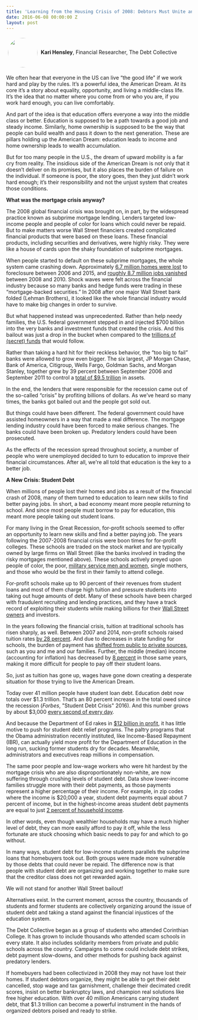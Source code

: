 ```yaml
---
title: 'Learning from the Housing Crisis of 2008: Debtors Must Unite and Fight Back'
date: 2016-06-08 00:00:00 Z
layout: post
---
```


<p>
  <img src="http://blog.debtcollective.org/content/images/2016/06/kari_smaller-img.jpg" style=width:80px;border-radius:40px;vertical-align:middle;margin:5px;">
                <strong>Kari Hensley</strong>, Financial Researcher, The Debt Collective
                                                                </p>
We often hear that everyone in the US can live “the good life" if we work hard and play by the rules. It’s a powerful idea, the American Dream. At its core it’s a story about equality, opportunity, and living a middle-class life. It’s the idea that no matter where you come from or who you are, if you work hard enough, you can live comfortably.  

And part of the idea is that education offers everyone a way into the middle class or better. Education is supposed to be a path towards a good job and steady income. Similarly, home ownership is supposed to be the way that people can build wealth and pass it down to the next generation. These are pillars holding up the American Dream: education leads to income and home ownership leads to wealth accumulation.

But for too many people in the U.S., the dream of upward mobility is a far cry from reality. The insidious side of the American Dream is not only that it doesn’t deliver on its promises, but it also places the burden of failure on the individual. If someone is poor, the story goes, then they just didn’t work hard enough; it’s their responsibility and not the unjust system that creates those conditions.

**What was the mortgage crisis anyway?**

The 2008 global financial crisis was brought on, in part, by the widespread practice known as subprime mortgage lending. Lenders targeted low-income people and people of color for loans which could never be repaid. But to make matters worse Wall Street financiers created complicated financial products that were based on these loans. These financial products, including securities and derivatives, were highly risky. They were like a house of cards upon the shaky foundation of subprime mortgages. 

When people started to default on these subprime mortgages, the whole system came crashing down. Approximately [6.7 million homes were lost](http://www.nytimes.com/2015/03/30/business/foreclosure-to-home-free-as-5-year-clock-expires.html?_r=1) to foreclosure between 2006 and 2015,  and [roughly 8.7 million jobs vanished](http://www.latimes.com/business/la-fi-jobs-20140607-story.html) between 2008 and 2010.  Shock waves were felt across the financial industry because so many banks and hedge funds were trading in these “mortgage-backed securities.” In 2008 after one major Wall Street bank folded (Lehman Brothers), it looked like the whole financial industry would have to make big changes in order to survive. 

But what happened instead was unprecedented. Rather than help needy families, the U.S. federal government stepped in and injected $700 billion into the very banks and investment funds that created the crisis. And this bailout was just a drop in the bucket when compared to the [trillions of (secret) funds](http://www.bloomberg.com/news/articles/2011-12-23/fed-s-once-secret-data-compiled-by-bloomberg-released-to-public) that would follow. 

Rather than taking a hard hit for their reckless behavior, the “too big to fail” banks were allowed to grow even bigger. The six largest, JP Morgan Chase, Bank of America, Citigroup, Wells Fargo, Goldman Sachs, and Morgan Stanley, together grew by 39 percent between September 2006 and September 2011 to control a [total of $9.5 trillion](http://www.bloomberg.com/news/articles/2011-11-28/secret-fed-loans-undisclosed-to-congress-gave-banks-13-billion-in-income) in assets.   

In the end, the lenders that were responsible for the recession came out of the so-called “crisis” by profiting billions of dollars. As we’ve heard so many times, the banks got bailed out and the people got sold out. 

But things could have been different. The federal government could have assisted homeowners in a way that made a real difference. The mortgage lending industry could have been forced to make serious changes. The banks could have been broken up. Predatory lenders could have been prosecuted. 

As the effects of the recession spread throughout society, a number of people who were unemployed decided to turn to education to improve their financial circumstances. After all, we're all told that education is the key to a better job.

**A New Crisis: Student Debt**

When millions of people lost their homes and jobs as a result of the financial crash of 2008, many of them turned to education to learn new skills to find better paying jobs. In short, a bad economy meant more people returning to school. And since most people must borrow to pay for education, this meant more people taking out student loans.

For many living in the Great Recession, for-profit schools seemed to offer an opportunity to learn new skills and find a better paying job. The years following the 2007-2008 financial crisis were boon times for for-profit colleges. These schools are traded on the stock market and are typically owned by large firms on Wall Street (like the banks involved in trading the risky mortgages mentioned above). These schools actively preyed upon people of color, the poor, [military service men and women](http://time.com/money/3573216/veterans-college-for-profit/), single mothers, and those who would be the first in their family to attend college. 

For-profit schools make up to 90 percent of their revenues from student loans and most of them charge high tuition and pressure students into taking out huge amounts of debt. Many of these schools have been charged with fraudulent recruiting and lending practices, and they have a track record of exploiting their students while making billions for their [Wall Street owners](http://www.republicreport.org/2014/law-enforcement-for-profit-colleges) and investors. 

In the years following the financial crisis, tuition at traditional schools has risen sharply, as well. Between 2007 and 2014, non-profit schools raised tuition rates [by 28 percent](http://seekingalpha.com/article/3959607-navient-perfect-short?page=2).  And due to decreases in state funding for schools, the burden of payment has [shifted from public to private sources](http://www.demos.org/publication/great-cost-shift-how-higher-education-cuts-undermine-future-middle-class), such as you and me and our families. Further, the middle (median) income (accounting for inflation) has decreased by [8 percent](http://www.pewsocialtrends.org/2015/12/09/the-american-middle-class-is-losing-ground/) in those same years, making it more difficult for people to pay off their student loans.  

So, just as tuition has gone up, wages have gone down creating a desperate situation for those trying to live the American Dream. 

Today over 41 million people have student loan debt. Education debt now totals over $1.3 trillion. That’s an 80 percent increase in the total owed since the recession (*Forbes*, "Student Debt Crisis" 2016).  And this number grows by about $3,000 [every second of every day](http://http://www.marketwatch.com/story/every-second-americans-get-buried-under-another-3055-in-student-loan-debt-2015-06-10).

And because the Department of Ed rakes in [$12 billion in profit](http://www.huffingtonpost.com/2014/04/14/student-loan-profits_n_5149653.html), it has little motive to push for student debt relief programs.  The paltry programs that the Obama administration recently instituted, like Income-Based Repayment (IBR), can actually yield more profit for the Department of Education in the long run, sucking former students dry for decades. Meanwhile, administrators and executives reap millions in compensation.

The same poor people and low-wage workers who were hit hardest by the mortgage crisis who are also disproportionately non-white, are now suffering through crushing levels of student debt. Data show lower-income families struggle more with their debt payments, as those payments represent a higher percentage of their income. For example, in zip codes where the income is $20,000 a year, student debt payments equal about 7 percent of income, but in the highest-income areas student debt payments are equal to just [2 percent of household income](http://www.washingtonpost.com/news/grade-point/wp/2015/09/29/the-surprisingly-high-number-of-people-who-are-behind-on-their-student-loans/?tid=a_inl).

In other words, even though wealthier households may have a much higher level of debt, they can more easily afford to pay it off, while the less fortunate are stuck choosing which basic needs to pay for and which to go without.

In many ways, student debt for low-income students parallels the subprime loans that homebuyers took out. Both groups were made more vulnerable by those debts that could never be repaid. The difference now is that people with student debt are organizing and working together to make sure that the creditor class does not get rewarded again. 

We will not stand for another Wall Street bailout!

Alternatives exist. In the current moment, across the country, thousands of students and former students are collectively organizing around the issue of student debt and taking a stand against the financial injustices of the education system. 

The Debt Collective began as a group of students who attended Corinthian College. It has grown to include thousands who attended scam schools in every state. It also includes solidarity members from private and public schools across the country. Campaigns to come could include debt strikes, debt payment slow-downs, and other methods for pushing back against predatory lenders.

If homebuyers had been collectivized in 2008 they may not have lost their homes. If student debtors organize, they might be able to get their debt cancelled, stop wage and tax garnishment, challenge their decimated credit scores, insist on better bankruptcy laws, and champion real solutions like free higher education. With over 40 million Americans carrying student debt, that $1.3 trillion can become a powerful instrument in the hands of organized debtors poised and ready to strike.

